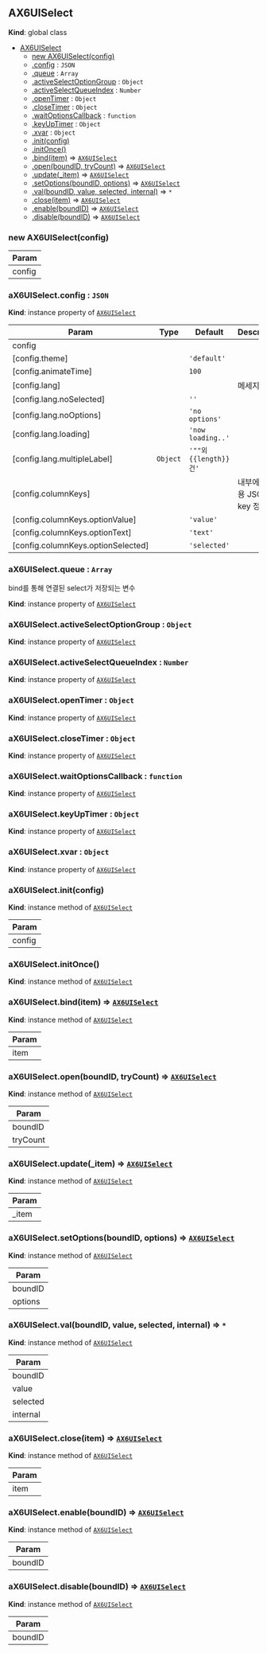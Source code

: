 <a name="AX6UISelect"></a>

## AX6UISelect
**Kind**: global class  

* [AX6UISelect](#AX6UISelect)
    * [new AX6UISelect(config)](#new_AX6UISelect_new)
    * [.config](#AX6UISelect+config) : <code>JSON</code>
    * [.queue](#AX6UISelect+queue) : <code>Array</code>
    * [.activeSelectOptionGroup](#AX6UISelect+activeSelectOptionGroup) : <code>Object</code>
    * [.activeSelectQueueIndex](#AX6UISelect+activeSelectQueueIndex) : <code>Number</code>
    * [.openTimer](#AX6UISelect+openTimer) : <code>Object</code>
    * [.closeTimer](#AX6UISelect+closeTimer) : <code>Object</code>
    * [.waitOptionsCallback](#AX6UISelect+waitOptionsCallback) : <code>function</code>
    * [.keyUpTimer](#AX6UISelect+keyUpTimer) : <code>Object</code>
    * [.xvar](#AX6UISelect+xvar) : <code>Object</code>
    * [.init(config)](#AX6UISelect+init)
    * [.initOnce()](#AX6UISelect+initOnce)
    * [.bind(item)](#AX6UISelect+bind) ⇒ <code>[AX6UISelect](#AX6UISelect)</code>
    * [.open(boundID, tryCount)](#AX6UISelect+open) ⇒ <code>[AX6UISelect](#AX6UISelect)</code>
    * [.update(_item)](#AX6UISelect+update) ⇒ <code>[AX6UISelect](#AX6UISelect)</code>
    * [.setOptions(boundID, options)](#AX6UISelect+setOptions) ⇒ <code>[AX6UISelect](#AX6UISelect)</code>
    * [.val(boundID, value, selected, internal)](#AX6UISelect+val) ⇒ <code>\*</code>
    * [.close(item)](#AX6UISelect+close) ⇒ <code>[AX6UISelect](#AX6UISelect)</code>
    * [.enable(boundID)](#AX6UISelect+enable) ⇒ <code>[AX6UISelect](#AX6UISelect)</code>
    * [.disable(boundID)](#AX6UISelect+disable) ⇒ <code>[AX6UISelect](#AX6UISelect)</code>

<a name="new_AX6UISelect_new"></a>

### new AX6UISelect(config)

| Param |
| --- |
| config | 

<a name="AX6UISelect+config"></a>

### aX6UISelect.config : <code>JSON</code>
**Kind**: instance property of <code>[AX6UISelect](#AX6UISelect)</code>  

| Param | Type | Default | Description |
| --- | --- | --- | --- |
| config |  |  |  |
| [config.theme] |  | <code>&#x27;default&#x27;</code> |  |
| [config.animateTime] |  | <code>100</code> |  |
| [config.lang] |  |  | 메세지들 |
| [config.lang.noSelected] |  | <code>&#x27;&#x27;</code> |  |
| [config.lang.noOptions] |  | <code>&#x27;no options&#x27;</code> |  |
| [config.lang.loading] |  | <code>&#x27;now loading..&#x27;</code> |  |
| [config.lang.multipleLabel] | <code>Object</code> | <code>&#x27;&quot;&quot;외 {{length}}건&#x27;</code> |  |
| [config.columnKeys] |  |  | 내부에서 사용 JSON key 정의 |
| [config.columnKeys.optionValue] |  | <code>&#x27;value&#x27;</code> |  |
| [config.columnKeys.optionText] |  | <code>&#x27;text&#x27;</code> |  |
| [config.columnKeys.optionSelected] |  | <code>&#x27;selected&#x27;</code> |  |

<a name="AX6UISelect+queue"></a>

### aX6UISelect.queue : <code>Array</code>
bind를 통해 연결된 select가 저장되는 변수

**Kind**: instance property of <code>[AX6UISelect](#AX6UISelect)</code>  
<a name="AX6UISelect+activeSelectOptionGroup"></a>

### aX6UISelect.activeSelectOptionGroup : <code>Object</code>
**Kind**: instance property of <code>[AX6UISelect](#AX6UISelect)</code>  
<a name="AX6UISelect+activeSelectQueueIndex"></a>

### aX6UISelect.activeSelectQueueIndex : <code>Number</code>
**Kind**: instance property of <code>[AX6UISelect](#AX6UISelect)</code>  
<a name="AX6UISelect+openTimer"></a>

### aX6UISelect.openTimer : <code>Object</code>
**Kind**: instance property of <code>[AX6UISelect](#AX6UISelect)</code>  
<a name="AX6UISelect+closeTimer"></a>

### aX6UISelect.closeTimer : <code>Object</code>
**Kind**: instance property of <code>[AX6UISelect](#AX6UISelect)</code>  
<a name="AX6UISelect+waitOptionsCallback"></a>

### aX6UISelect.waitOptionsCallback : <code>function</code>
**Kind**: instance property of <code>[AX6UISelect](#AX6UISelect)</code>  
<a name="AX6UISelect+keyUpTimer"></a>

### aX6UISelect.keyUpTimer : <code>Object</code>
**Kind**: instance property of <code>[AX6UISelect](#AX6UISelect)</code>  
<a name="AX6UISelect+xvar"></a>

### aX6UISelect.xvar : <code>Object</code>
**Kind**: instance property of <code>[AX6UISelect](#AX6UISelect)</code>  
<a name="AX6UISelect+init"></a>

### aX6UISelect.init(config)
**Kind**: instance method of <code>[AX6UISelect](#AX6UISelect)</code>  

| Param |
| --- |
| config | 

<a name="AX6UISelect+initOnce"></a>

### aX6UISelect.initOnce()
**Kind**: instance method of <code>[AX6UISelect](#AX6UISelect)</code>  
<a name="AX6UISelect+bind"></a>

### aX6UISelect.bind(item) ⇒ <code>[AX6UISelect](#AX6UISelect)</code>
**Kind**: instance method of <code>[AX6UISelect](#AX6UISelect)</code>  

| Param |
| --- |
| item | 

<a name="AX6UISelect+open"></a>

### aX6UISelect.open(boundID, tryCount) ⇒ <code>[AX6UISelect](#AX6UISelect)</code>
**Kind**: instance method of <code>[AX6UISelect](#AX6UISelect)</code>  

| Param |
| --- |
| boundID | 
| tryCount | 

<a name="AX6UISelect+update"></a>

### aX6UISelect.update(_item) ⇒ <code>[AX6UISelect](#AX6UISelect)</code>
**Kind**: instance method of <code>[AX6UISelect](#AX6UISelect)</code>  

| Param |
| --- |
| _item | 

<a name="AX6UISelect+setOptions"></a>

### aX6UISelect.setOptions(boundID, options) ⇒ <code>[AX6UISelect](#AX6UISelect)</code>
**Kind**: instance method of <code>[AX6UISelect](#AX6UISelect)</code>  

| Param |
| --- |
| boundID | 
| options | 

<a name="AX6UISelect+val"></a>

### aX6UISelect.val(boundID, value, selected, internal) ⇒ <code>\*</code>
**Kind**: instance method of <code>[AX6UISelect](#AX6UISelect)</code>  

| Param |
| --- |
| boundID | 
| value | 
| selected | 
| internal | 

<a name="AX6UISelect+close"></a>

### aX6UISelect.close(item) ⇒ <code>[AX6UISelect](#AX6UISelect)</code>
**Kind**: instance method of <code>[AX6UISelect](#AX6UISelect)</code>  

| Param |
| --- |
| item | 

<a name="AX6UISelect+enable"></a>

### aX6UISelect.enable(boundID) ⇒ <code>[AX6UISelect](#AX6UISelect)</code>
**Kind**: instance method of <code>[AX6UISelect](#AX6UISelect)</code>  

| Param |
| --- |
| boundID | 

<a name="AX6UISelect+disable"></a>

### aX6UISelect.disable(boundID) ⇒ <code>[AX6UISelect](#AX6UISelect)</code>
**Kind**: instance method of <code>[AX6UISelect](#AX6UISelect)</code>  

| Param |
| --- |
| boundID | 

